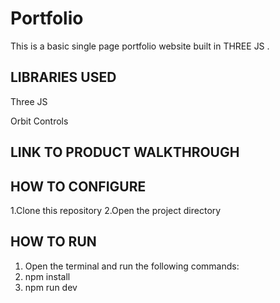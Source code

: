 # Portfolio

This is a basic single page portfolio website built in THREE JS .

LIBRARIES USED
----------------

Three JS


Orbit Controls

LINK TO PRODUCT WALKTHROUGH
---------------------------




HOW TO CONFIGURE
-----------------

1.Clone this repository
2.Open the project directory

HOW TO RUN
-------------

1. Open the terminal and run the following commands:
2. npm install
3. npm run dev
